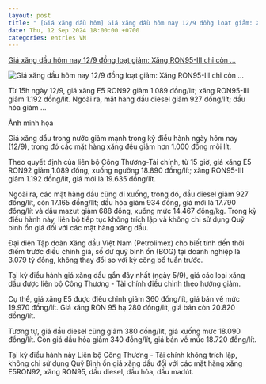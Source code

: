 ```yaml
---
layout: post
title: " [Giá xăng dầu hôm] Giá xăng dầu hôm nay 12/9 đồng loạt giảm: Xăng RON95-III chỉ còn ..."
date: Thu, 12 Sep 2024 18:00:00 +0700
categories: entries VN
---
```

[Giá xăng dầu hôm nay 12/9 đồng loạt giảm: Xăng RON95-III chỉ còn ...](https://laodongthudo.vn/gia-xang-dau-hom-nay-129-dong-loat-giam-xang-ron95-iii-chi-con-19635-dong-moi-lit-177275.html)

![Giá xăng dầu hôm nay 12/9 đồng loạt giảm: Xăng RON95-III chỉ còn ...](https://laodongthudo.vn/stores/news_dataimages/2024/092024/12/15/in_social/gia-xang-giam-gan-1000-donglit-tu-16h-ngay-210-20231002161550202403211502502024032115145663958702024032116493020240912152740.jpg?randTime=1726145207)

Từ 15h ngày 12/9, giá xăng E5 RON92 giảm 1.089 đồng/lít; xăng RON95-III giảm 1.192 đồng/lít. Ngoài ra, mặt hàng dầu diesel giảm 927 đồng/lít; dầu hỏa giảm ...

Ảnh minh họa

Giá xăng dầu trong nước giảm mạnh trong kỳ điều hành ngày hôm nay (12/9), trong đó các mặt hàng xăng đều giảm hơn 1.000 đồng mỗi lít.

Theo quyết định của liên bộ Công Thương-Tài chính, từ 15 giờ, giá xăng E5 RON92 giảm 1.089 đồng, xuống ngưỡng 18.890 đồng/lít; xăng RON95-III giảm 1.192 đồng/lít, giá mới là 19.635 đồng/lít.

Ngoài ra, các mặt hàng dầu cũng đi xuống, trong đó, dầu diesel giảm 927 đồng/lít, còn 17.165 đồng/lít; dầu hỏa giảm 934 đồng, giá mới là 17.790 đồng/lít và dầu mazut giảm 688 đồng, xuống mức 14.467 đồng/kg. Trong kỳ điều hành này, liên bộ tiếp tục không trích lập và không chi sử dụng Quỹ bình ổn giá đối với các mặt hàng xăng dầu.

Đại diện Tập đoàn Xăng dầu Việt Nam (Petrolimex) cho biết tính đến thời điểm trước điều chỉnh giá, số dư quỹ bình ổn (BOG) tại doanh nghiệp là 3.079 tỷ đồng, không thay đổi so với kỳ công bố tuần trước.

Tại kỳ điều hành giá xăng dầu gần đây nhất (ngày 5/9), giá các loại xăng dầu được liên bộ Công Thương - Tài chính điều chỉnh theo hướng giảm.

Cụ thể, giá xăng E5 được điều chỉnh giảm 360 đồng/lít, giá bán về mức 19.970 đồng/lít. Giá xăng RON 95 hạ 280 đồng/lít, giá bán còn 20.820 đồng/lít.

Tương tự, giá dầu diesel cũng giảm 380 đồng/lít, giá xuống mức 18.090 đồng/lít. Còn giá dầu hỏa giảm 340 đồng/lít, giá bán về mức 18.720 đồng/lít.

Tại kỳ điều hành này Liên bộ Công Thương - Tài chính không trích lập, không chi sử dụng Quỹ Bình ổn giá xăng dầu đối với các mặt hàng xăng E5RON92, xăng RON95, dầu diesel, dầu hỏa, dầu madút.

